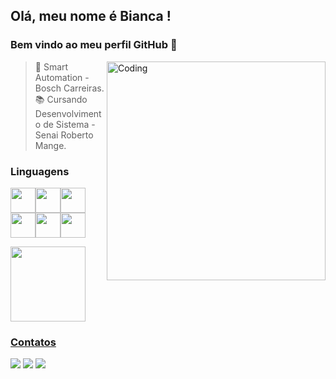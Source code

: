 ## Olá, meu nome é Bianca !
### Bem vindo ao meu perfil GitHub 👋

<img align="right" alt="Coding" width="350" src="https://c.tenor.com/29Ok5pc0ivAAAAAM/gatinho-gato.gif">

> 🔭 Smart Automation - Bosch Carreiras. <br>
> 📚 Cursando Desenvolvimento de Sistema - Senai Roberto Mange. <br>


### Linguagens
<img src="https://cdn.jsdelivr.net/gh/devicons/devicon/icons/java/java-original.svg" width="40" height="40"/><img src="https://cdn.jsdelivr.net/gh/devicons/devicon/icons/python/python-original.svg" width="40" height="40"/><img src="https://cdn.jsdelivr.net/gh/devicons/devicon/icons/javascript/javascript-original.svg" width="40" height="40"/> <img src="https://cdn.jsdelivr.net/gh/devicons/devicon/icons/html5/html5-original.svg" width="40" height="40"/><img src="https://cdn.jsdelivr.net/gh/devicons/devicon/icons/css3/css3-original.svg" width="40" height="40"/><img src="https://cdn.jsdelivr.net/gh/devicons/devicon/icons/react/react-original.svg"  width="40" height="40"/>
          

<div>
<a href="https://github.com/https://github.com/BiancaHotops">
<img height="120em" src="https://github-readme-stats.vercel.app/api/top-langs/?username=BiancaHotops&layout=compact&langs_count=7&theme=dracula"/>
</div>
  
### Contatos
<div>
<a href="https://instagram.com/seu-usuário-instagram-aqui" target="_blank"><img src="https://img.shields.io/badge/-Instagram-%23E4405F?style=for-the-badge&logo=instagram&logoColor=white" target="_blank"></a>
<a href="https://www.linkedin.com/in/seu-usuário-linkedln-aqui" target="_blank"><img src="https://img.shields.io/badge/-LinkedIn-%230077B5?style=for-the-badge&logo=linkedin&logoColor=white" target="_blank"></a>
<a href = "mailto:biancahotops@hotmail.com@BiancaHotops"><img src="https://img.shields.io/badge/Gmail-D14836?style=for-the-badge&logo=gmail&logoColor=white" target="_blank"></a>



</div>
